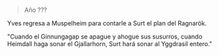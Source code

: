 > Año ???

Yves regresa a Muspelheim para contarle a Surt el plan del Ragnarök.

"Cuando el Ginnungagap se apague y ahogue sus susurros, cuando Heimdall haga sonar el Gjallarhorn, Surt hará sonar al Yggdrasil entero."